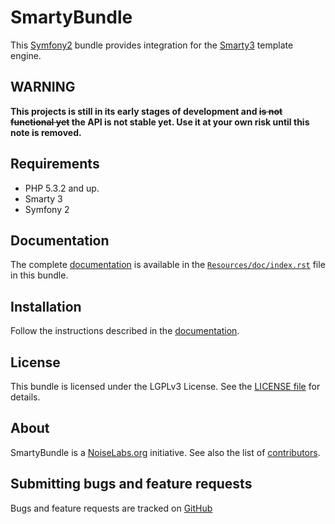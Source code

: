 SmartyBundle
============

This [Symfony2](http://symfony.com/) bundle provides integration for the [Smarty3](http://www.smarty.net/) template engine.

WARNING
-------

**This projects is still in its early stages of development and <del>is not functional yet</del> the API is not stable yet. Use it at your own risk until this note is removed.**

Requirements
------------

* PHP 5.3.2 and up.
* Smarty 3
* Symfony 2

Documentation
-------------

The complete [documentation](https://github.com/noiselabs/SmartyBundle/blob/master/Resources/doc/index.rst) is available in the [`Resources/doc/index.rst`](https://github.com/noiselabs/SmartyBundle/blob/master/Resources/doc/index.rst) file in this bundle.


Installation
------------

Follow the instructions described in the [documentation](https://github.com/noiselabs/SmartyBundle/blob/master/Resources/doc/index.rst).

License
-------

This bundle is licensed under the LGPLv3 License. See the [LICENSE file](https://github.com/noiselabs/SmartyBundle/blob/master/Resources/meta/LICENSE) for details.

About
-----

SmartyBundle is a [NoiseLabs.org](https://github.com/noiselabs) initiative.
See also the list of [contributors](https://github.com/noiselabs/SmartyBundle/contributors).

Submitting bugs and feature requests
------------------------------------

Bugs and feature requests are tracked on [GitHub](https://github.com/noiselabs/SmartyBundle/issues)